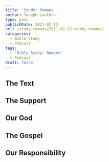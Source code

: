 ```yaml
---
title: 'Study: Romans  '
author: Joseph Louthan
type: post
publishDate: 2021-02-12
url: /study-romans/2021-02-12-study-romans/
categories:
  - Bible Study
  - Podcast
tags:
  - 'Bible Study: Romans'
  - Podcast
draft: false
---
```

## The Text

## The Support

## Our God

## The Gospel

## Our Responsibility

